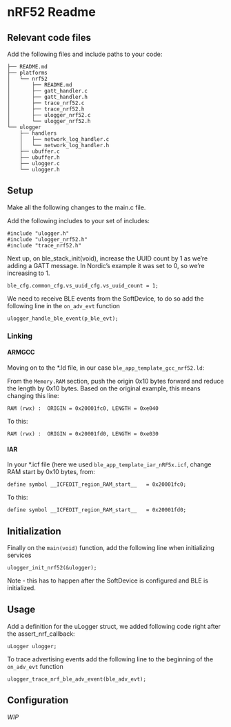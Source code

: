 # nRF52 Readme

## Relevant code files
Add the following files and include paths to your code:
```
├── README.md
├── platforms
│   └── nrf52
│       ├── README.md
│       ├── gatt_handler.c
│       ├── gatt_handler.h
│       ├── trace_nrf52.c
│       ├── trace_nrf52.h
│       ├── ulogger_nrf52.c
│       └── ulogger_nrf52.h
└── ulogger
    ├── handlers
    │   ├── network_log_handler.c
    │   └── network_log_handler.h
    ├── ubuffer.c
    ├── ubuffer.h
    ├── ulogger.c
    └── ulogger.h
```
## Setup

Make all the following changes to the main.c file.

Add the following includes to your set of includes:
```
#include "ulogger.h"
#include "ulogger_nrf52.h"
#include "trace_nrf52.h"
```
Next up, on ble_stack_init(void), increase the UUID count by 1 as we’re adding a GATT message. In Nordic’s example it was set to 0, so we’re increasing to 1.
```
ble_cfg.common_cfg.vs_uuid_cfg.vs_uuid_count = 1;
```

We need to receive BLE events from the SoftDevice, to do so add the following line in the `on_adv_evt` function
```
ulogger_handle_ble_event(p_ble_evt);
```

### Linking

#### ARMGCC
Moving on to the *.ld file, in our case `ble_app_template_gcc_nrf52.ld`:

From the `Memory.RAM` section, push the origin 0x10 bytes forward and reduce the length by 0x10 bytes. Based on the original example, this means changing this line:
```
RAM (rwx) :  ORIGIN = 0x20001fc0, LENGTH = 0xe040
```
To this:
```
RAM (rwx) :  ORIGIN = 0x20001fd0, LENGTH = 0xe030
```
#### IAR
In your *.icf file (here we used `ble_app_template_iar_nRF5x.icf`, change RAM start by 0x10 bytes, from:
```
define symbol __ICFEDIT_region_RAM_start__   = 0x20001fc0;
```
To this:
```
define symbol __ICFEDIT_region_RAM_start__   = 0x20001fd0;
```
## Initialization
Finally on the `main(void)` function, add the following line when initializing services
```
ulogger_init_nrf52(&ulogger);
```
Note - this has to happen after the SoftDevice is configured and BLE is initialized.
## Usage
Add a definition for the uLogger struct, we added following code right after the assert_nrf_callback:

```
uLogger ulogger;
```

To trace advertising events add the following line to the beginning of the `on_adv_evt` function
```
ulogger_trace_nrf_ble_adv_event(ble_adv_evt);
```
## Configuration
_WIP_